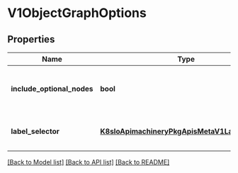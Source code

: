 # V1ObjectGraphOptions

## Properties
Name | Type | Description | Notes
------------ | ------------- | ------------- | -------------
**include_optional_nodes** | **bool** | IncludeOptionalNodes indicates whether to include optional nodes in the graph. True by default. | [optional] 
**label_selector** | [**K8sIoApimachineryPkgApisMetaV1LabelSelector**](K8sIoApimachineryPkgApisMetaV1LabelSelector.md) | LabelSelector is used to filter nodes in the graph based on their labels. | [optional] 

[[Back to Model list]](../README.md#documentation-for-models) [[Back to API list]](../README.md#documentation-for-api-endpoints) [[Back to README]](../README.md)


